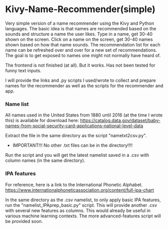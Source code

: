 # Kivy-Name-Recommender(simple)
Very simple version of a name recommender using the Kivy and Python languages. The basic idea is that names are recommended based on the sounds and structure a name the user likes. Type in a name, get 30-40 shown on the screen. Click on a name on the screen, get 30-40 names shown based on how that name sounds. The recommendation list for each name can be refreshed over and over for a new set of recommendations. The goal is to get exposed to names one might not normally have heard of. 

The frontend is not finished (at all). But it works. Has not been tested for funny text inputs. 

I will provide the links and .py scripts I used/wrote to collect and prepare names for the recommender as well as the scripts for the recommender and app.

### Name list
All names used in the United States from 1880 until 2016 (at the time I wrote this) is available for download here:  https://catalog.data.gov/dataset/baby-names-from-social-security-card-applications-national-level-data

Extract the file in the same directory as the script "nametxt2csv.py". 
* IMPORTANT!!! No other .txt files can be in the directory!!!!

Run the script and you will get the latest namelist saved in a .csv with column names (in the same directory).

### IPA features
For reference, here is a link to the International Phonetic Alphabet. https://www.internationalphoneticassociation.org/content/full-ipa-chart

In the same directory as the .csv namelist, to only apply basic IPA features, run the "namelist_IPAprep_basic.py" script. This will provide another .csv with several new features as columns. This would already be useful in various machine learning contexts. 
The more advanced-features script will be provided soon.
